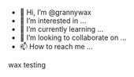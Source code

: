 - 👋 Hi, I’m @grannywax
- 👀 I’m interested in ...
- 🌱 I’m currently learning ...
- 💞️ I’m looking to collaborate on ...
- 📫 How to reach me ...

<!---
grannywax/grannywax is a ✨ special ✨ repository because its `README.md` (this file) appears on your GitHub profile.
You can click the Preview link to take a look at your changes.
--->
wax testing

